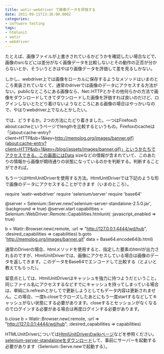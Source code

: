 ```yaml
---
title: watir-webdriver で画像データを評価する
date: 2011-09-11T13:36:00.000Z
categories:
- software testing
tags:
- htmlunit
- watir
- webdriver
---
```

たとえば、画像ファイルが上書きされているかどうかを確認したい場合などで、画像のsrcなどには差分がなく画像データを比較しないとその動作の正否が分からないとか、そういうときはやはり画像データを評価して差を見るしかない。

<!-- more -->

しかし、webdriver上では画像をローカルに保存するようなメソッドはいまのところ実装されていなくて、通常のdriverでは画像のデータにアクセスする方法がない。publicなところにある画像なら、Net::HTTPとかその他何らかの方法で画像をダウンロードしてきてダウンロードした画像を評価すれば良いのだけど、ログインしないとたどり着けないようなところにある画像の場合はやっかいなので、やはりwebdriver上でなんとかしたい。

では、どうするか。2つの方法にたどり着きました。一つはFirefoxのabout:cacheというページでlengthを比較するというもの。Firefoxのcacheは「[about:cache-entry?client=HTTP&sb=1&key=http://memolog.org/images/banner.gif](about:cache-entry?client=HTTP&sb=1&key=/blog//assets/images/banner.gif)」というかたちでアクセスできる。この画面にはData sizeなどの情報が含まれていて、このあたりの情報から画像が期待通りの状態になっているのかを判断する。判断することができれば。

もう一つはHtmlUnitDriverを使用する方法。HtmlUnitDriverでは下記のような形で画像のデータにアクセスすることができます（いまのところ）。

require 'watir-webdriver'
require 'selenium/server'
require 'base64'

@server = Selenium::Server.new('selenium-server-standalone-2.5.0.jar',
                               :background => true)
@server.start
capabilities = 
Selenium::WebDriver::Remote::Capabilities.htmlunit(
                                          :javascript_enabled => true)

b = Watir::Browser.new(:remote, :url => "http://127.0.0.1:4444/wd/hub", 
                       :desired_capabilities => capabilities)
b.goto 'http://memolog.org/images/banner.gif'
data = Base64.encode64(b.html)

通常のDriverの場合、htmlメソッドを使用すると、指定した要素のhtmlが出力されるのですが、HtmlUnitDriverでは、画像にアクセスしている場合は画像のデータを返してきます。このデータをBase64でエンコードして比較する（とよいと教えてもらった）。

留意点としては、HtmlUnitDriverはキャッシュを強力に持つようだということ。同じファイル名にアクセスするなどすでにキャッシュを持ってしまっている場合は、単純にb.refreshとかしてで更新しようとしてもデータ内容は更新されません。この場合、一度b.closeでクローズしたあとにもう一度startするなどしてキャッシュがない状態にする必要があります。closeするとセッションがなくなるのでログインする必要がある場合は再度ログインする必要があります。

b.close
b = Watir::Browser.new(:remote, :url => "http://127.0.0.1:4444/wd/hub",
                       :desired_capabilities => capabilities)

HTMLUnitDriverについては[HtmlUnitDriverのwikiページ](http://code.google.com/p/selenium/wiki/HtmlUnitDriver)などを参照ください。[selenium-server-standaloneをダウンロード](http://code.google.com/p/selenium/downloads/list)して、事前にサーバーを起動する必要があります（Selenium::Serve.newで起動する）。
